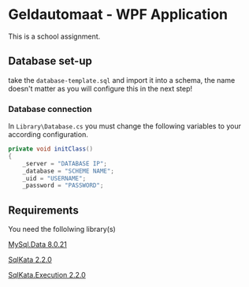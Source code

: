 # Geldautomaat - WPF Application
This is a school assignment.

## Database set-up
take the ``database-template.sql`` and import it into a schema, the name doesn't matter as you will configure this in the next step!

### Database connection
In ``Library\Database.cs`` you must change the following variables to your according configuration.

```csharp
private void initClass()
{
    _server = "DATABASE IP";
    _database = "SCHEME NAME";
    _uid = "USERNAME";
    _password = "PASSWORD";
```

## Requirements
You need the follolwing library(s)

[MySql.Data 8.0.21](https://www.nuget.org/packages/MySql.Data/8.0.21?_src=template)

[SqlKata 2.2.0](https://www.nuget.org/packages/SqlKata/2.2.0?_src=template)

[SqlKata.Execution 2.2.0](https://www.nuget.org/packages/SqlKata.Execution/2.2.0?_src=template)
